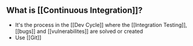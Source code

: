 ## What is [[Continuous Integration]]?

* It's the process in the [[Dev Cycle]] where the [[Integration Testing]], [[bugs]] and [[vulnerabilites]] are solved or created 
* Use [[Git]]
